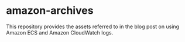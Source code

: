 # amazon-archives
This repository provides the assets referred to in the blog post on using Amazon ECS and Amazon CloudWatch logs.
